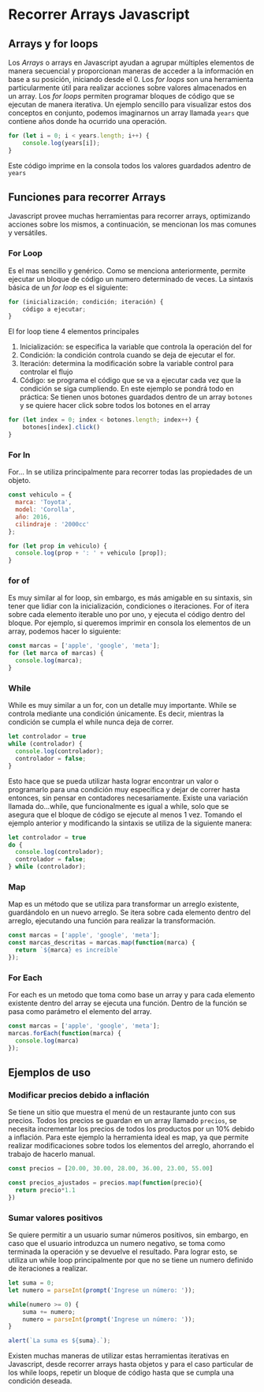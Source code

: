 # Recorrer Arrays Javascript

## Arrays y for loops

Los _Arrays_ o arrays en Javascript ayudan a agrupar múltiples elementos de manera secuencial y proporcionan maneras de acceder a la información en base a su posición, iniciando desde el 0. 
Los _for loops_ son una herramienta particularmente útil para realizar acciones sobre valores almacenados en un array. Los _for loops_ permiten programar bloques de código que se ejecutan de manera iterativa.
Un ejemplo sencillo para visualizar estos dos conceptos en conjunto, podemos imaginarnos un array llamada `years` que contiene años donde ha ocurrido una operación.

```js
for (let i = 0; i < years.length; i++) {
    console.log(years[i]);
}
```
Este código imprime en la consola todos los valores guardados adentro de `years`

## Funciones para recorrer Arrays
Javascript provee muchas herramientas para recorrer arrays, optimizando acciones sobre los mismos, a continuación, se mencionan los mas comunes y versátiles. 
### For Loop
Es el mas sencillo y genérico. Como se menciona anteriormente, permite ejecutar un bloque de código un numero determinado de veces. La sintaxis básica de un _for loop_ es el siguiente:
```js
for (inicialización; condición; iteración) {
    código a ejecutar; 
}
```
El for loop tiene 4 elementos principales 
1. Inicialización: se especifica la variable que controla la operación del for
2. Condición: la condición controla cuando se deja de ejecutar el for.
3. Iteración: determina la modificación sobre la variable control para controlar el flujo
4. Código: se programa el código que se va a ejecutar cada vez que la condición se siga cumpliendo.
En este ejemplo se pondrá todo en práctica:
Se tienen unos botones guardados dentro de un array `botones` y se quiere hacer click sobre todos los botones en el array
```js 
for (let index = 0; index < botones.length; index++) {
    botones[index].click()
}
```

### For In
For… In se utiliza principalmente para recorrer todas las propiedades de un objeto. 
```js
const vehiculo = {
  marca: 'Toyota',
  model: 'Corolla',
  año: 2016,
  cilindraje : '2000cc'
};

for (let prop in vehiculo) {
  console.log(prop + ': ' + vehiculo [prop]);
}
```


### for of
Es muy similar al for loop, sin embargo, es más amigable en su sintaxis, sin tener que lidiar con la inicialización, condiciones o iteraciones. For of itera sobre cada elemento iterable uno por uno, y ejecuta el código dentro del bloque. Por ejemplo, si queremos imprimir en consola los elementos de un array, podemos hacer lo siguiente: 
```js
const marcas = ['apple', 'google', 'meta'];
for (let marca of marcas) {
  console.log(marca);
}
```


### While
While es muy similar a un for, con un detalle muy importante. While se controla mediante una condición únicamente. Es decir, mientras la condición se cumpla el while nunca deja de correr.
```js
let controlador = true
while (controlador) {
  console.log(controlador);
  controlador = false;
}
```
Esto hace que se pueda utilizar hasta lograr encontrar un valor o programarlo para una condición muy específica y dejar de correr hasta entonces, sin pensar en contadores necesariamente.
Existe una variación llamada do…while, que funcionalmente es igual a while, solo que se asegura que el bloque de código se ejecute al menos 1 vez. Tomando el ejemplo anterior y modificando la sintaxis se utiliza de la siguiente manera: 
```js
let controlador = true
do {
  console.log(controlador);
  controlador = false;
} while (controlador);
```

### Map
Map es un método que se utiliza para transformar un arreglo existente, guardándolo en un nuevo arreglo. Se itera sobre cada elemento dentro del arreglo, ejecutando una función para realizar la transformación.
```js
const marcas = ['apple', 'google', 'meta'];
const marcas_descritas = marcas.map(function(marca) {
  return `${marca} es increíble`
});
```

### For Each
For each es un metodo que toma como base un array y para cada elemento existente dentro del array se ejecuta una función. Dentro de la función se pasa como parámetro el elemento del array.
```js
const marcas = ['apple', 'google', 'meta'];
marcas.forEach(function(marca) {
  console.log(marca)
});
```

## Ejemplos de uso
### Modificar precios debido a inflación
Se tiene un sitio que muestra el menú de un restaurante junto con sus precios. Todos los precios se guardan en un array llamado `precios`, se necesita incrementar los precios de todos los productos por un 10% debido a inflación. Para este ejemplo la herramienta ideal es map, ya que permite realizar modificaciones sobre todos los elementos del arreglo, ahorrando el trabajo de hacerlo manual.

```js
const precios = [20.00, 30.00, 28.00, 36.00, 23.00, 55.00]

const precios_ajustados = precios.map(function(precio){
  return precio*1.1
})
```

### Sumar valores positivos
Se quiere permitir a un usuario sumar números positivos, sin embargo, en caso que el usuario introduzca un numero negativo, se toma como terminada la operación y se devuelve el resultado. Para lograr esto, se utiliza un while loop principalmente por que no se tiene un numero definido de iteraciones a realizar.
```js
let suma = 0;
let numero = parseInt(prompt('Ingrese un número: '));

while(numero >= 0) {
    suma += numero;
    numero = parseInt(prompt('Ingrese un número: '));
}

alert(`La suma es ${suma}.`);
```

Existen muchas maneras de utilizar estas herramientas iterativas en Javascript, desde recorrer arrays hasta objetos y para el caso particular de los while loops, repetir un bloque de código hasta que se cumpla una condición deseada.
